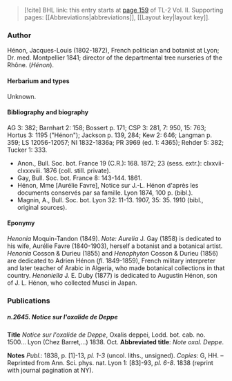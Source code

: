 > [!cite] BHL link: this entry starts at [page 159](https://www.biodiversitylibrary.org/item/103253#page/185/mode/1up) of TL-2 Vol. II.
> Supporting pages: [[Abbreviations|abbreviations]], [[Layout key|layout key]].

### Author

Hénon, Jacques-Louis (1802-1872), French politician and botanist at Lyon; Dr. med. Montpellier 1841; director of the departmental tree nurseries of the Rhône. (*Hénon*).

#### Herbarium and types

Unknown.

#### Bibliography and biography

AG 3: 382; Barnhart 2: 158; Bossert p. 171; CSP 3: 281, 7: 950, 15: 763; Hortus 3: 1195 ("Hénon"); Jackson p. 139, 284; Kew 2: 646; Langman p. 359; LS 12056-12057; NI 1832-1836a; PR 3969 (ed. 1: 4365); Rehder 5: 382; Tucker 1: 333.
- Anon., Bull. Soc. bot. France 19 (C.R.): 168. 1872; 23 (sess. extr.): clxxvii-clxxxviii. 1876 (coll. still. private).
- Gay, Bull. Soc. bot. France 8: 143-144. 1861.
- Hénon, Mme \[Aurélie Favre\], Notice sur J.-L. Hénon d'après les documents conservés par sa famille. Lyon 1874, 100 p. (bibl.).
- Magnin, A., Bull. Soc. bot. Lyon 32: 11-13. 1907, 35: 35. 1910 (bibl., original sources).

#### Eponymy

*Henonia* Moquin-Tandon (1849). *Note: Aurelia* J. Gay (1858) is dedicated to his wife, Aurélie Favre (1840-1903), herself a botanist and a botanical artist. *Henonia* Cosson & Durieu (1855) and *Henophyton* Cosson & Durieu (1856) are dedicated to Adrien Hénon (*fl*. 1849-1859), French military interpreter and later teacher of Arabic in Algeria, who made botanical collections in that country. *Henoniella* J. E. Duby (1877) is dedicated to Augustin Hénon, son of J. L. Hénon, who collected Musci in Japan.

### Publications

##### n.2645. Notice sur l'oxalide de Deppe

**Title**
*Notice sur l'oxalide de Deppe*, Oxalis deppei, Lodd. bot. cab. no. 1500... Lyon (Chez Barret,...) 1838. Oct.
**Abbreviated title**: *Note oxal. Deppe*.

**Notes**
*Publ*.: 1838, p. \[1\]-13, *pl. 1-3* (uncol. liths., unsigned). *Copies*: G, HH. – Reprinted from Ann. Sci. phys. nat. Lyon 1: \[83\]-93, *pl. 6-8*. 1838 (reprint with journal pagination at NY).

